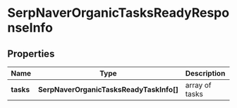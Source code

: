 # SerpNaverOrganicTasksReadyResponseInfo

## Properties

| Name | Type | Description | Notes |
|------------ | ------------- | ------------- | -------------|
**tasks** | **SerpNaverOrganicTasksReadyTaskInfo[]** | array of tasks |[optional]|